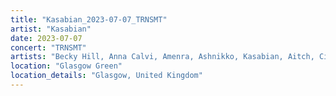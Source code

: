 ```yaml
---
title: "Kasabian_2023-07-07_TRNSMT"
artist: "Kasabian"
date: 2023-07-07
concert: "TRNSMT"
artists: "Becky Hill, Anna Calvi, Amenra, Ashnikko, Kasabian, Aitch, Cian Ducrot, Adekunle GOLD, Girls of the Internet"
location: "Glasgow Green"
location_details: "Glasgow, United Kingdom"
---
```

